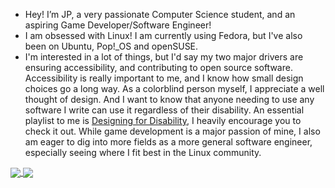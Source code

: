 - Hey! I’m JP, a very passionate Computer Science student, and an aspiring Game Developer/Software Engineer!
- I am obsessed with Linux! I am currently using Fedora, but I've also been on Ubuntu, Pop!\_OS and openSUSE.
- I'm interested in a lot of things, but I'd say my two major drivers are ensuring accessibility, and contributing to open source software.  Accessibility is really important to me, and I know how small design choices go a long way. As a colorblind person myself, I appreciate a well thought of design. And I want to know that anyone needing to use any software I write can use it regardless of their disability. An essential playlist to me is [Designing for Disability](https://youtube.com/playlist?list=PLc38fcMFcV_vvWOhMDriBlVocTZ8mKQzR), I heavily encourage you to check it out. 
While game development is a major passion of mine, I also am eager to dig into more fields as a more general software engineer, especially seeing where I fit best in the Linux community.

<a href="https://github.com/anuraghazra/github-readme-stats">
  <img align="center" src="https://github-readme-stats.vercel.app/api?username=jpkhawam&show_icons=true&count_private=true&bg_color=00000000&text_color=b07219&hide_border=true&hide_rank=true" />
</a>
<a href="https://github.com/anuraghazra/github-readme-stats">
  <img align="center" src="https://github-readme-stats.vercel.app/api/top-langs/?username=jpkhawam&langs_count=8&layout=compact&bg_color=00000000&text_color=b07219&hide_border=true" />
</a>
